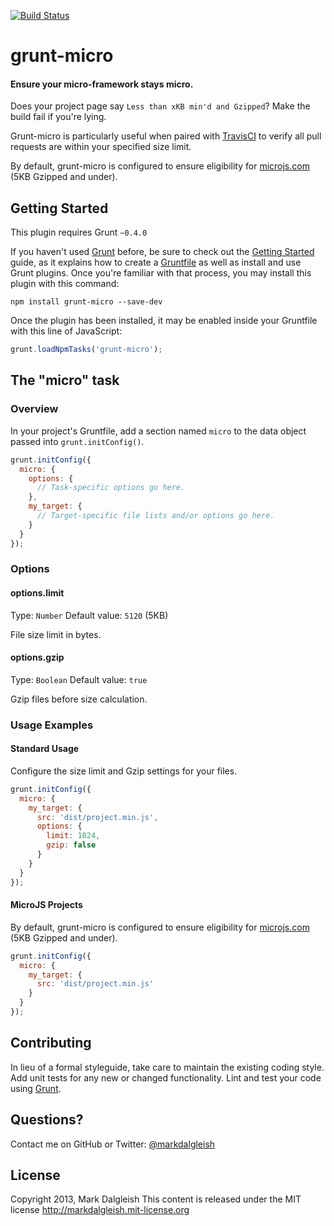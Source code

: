 [![Build Status](https://secure.travis-ci.org/markdalgleish/grunt-micro.png)](http://travis-ci.org/markdalgleish/grunt-micro)

# grunt-micro

#### Ensure your micro-framework stays micro.

Does your project page say `Less than xKB min'd and Gzipped`? Make the build fail if you're lying.

Grunt-micro is particularly useful when paired with [TravisCI](http://about.travis-ci.org/docs/user/getting-started/) to verify all pull requests are within your specified size limit.

By default, grunt-micro is configured to ensure eligibility for [microjs.com](http://microjs.com) (5KB Gzipped and under).

## Getting Started
This plugin requires Grunt `~0.4.0`

If you haven't used [Grunt](http://gruntjs.com/) before, be sure to check out the [Getting Started](http://gruntjs.com/getting-started) guide, as it explains how to create a [Gruntfile](http://gruntjs.com/sample-gruntfile) as well as install and use Grunt plugins. Once you're familiar with that process, you may install this plugin with this command:

```shell
npm install grunt-micro --save-dev
```

Once the plugin has been installed, it may be enabled inside your Gruntfile with this line of JavaScript:

```js
grunt.loadNpmTasks('grunt-micro');
```

## The "micro" task

### Overview
In your project's Gruntfile, add a section named `micro` to the data object passed into `grunt.initConfig()`.

```js
grunt.initConfig({
  micro: {
    options: {
      // Task-specific options go here.
    },
    my_target: {
      // Target-specific file lists and/or options go here.
    }
  }
});
```

### Options

#### options.limit
Type: `Number`
Default value: `5120` (5KB)

File size limit in bytes.

#### options.gzip
Type: `Boolean`
Default value: `true`

Gzip files before size calculation.

### Usage Examples

#### Standard Usage

Configure the size limit and Gzip settings for your files.

```js
grunt.initConfig({
  micro: {
    my_target: {
      src: 'dist/project.min.js',
      options: {
        limit: 1024,
        gzip: false
      }
    }
  }
});
```
#### MicroJS Projects

By default, grunt-micro is configured to ensure eligibility for [microjs.com](http://microjs.com) (5KB Gzipped and under).

```js
grunt.initConfig({
  micro: {
    my_target: {
      src: 'dist/project.min.js'
    }
  }
});
```

## Contributing
In lieu of a formal styleguide, take care to maintain the existing coding style. Add unit tests for any new or changed functionality. Lint and test your code using [Grunt](http://gruntjs.com/).

## Questions?

Contact me on GitHub or Twitter: [@markdalgleish](http://twitter.com/markdalgleish)

## License

Copyright 2013, Mark Dalgleish
This content is released under the MIT license
http://markdalgleish.mit-license.org
